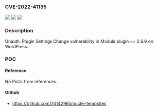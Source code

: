 ### [CVE-2022-41135](https://cve.mitre.org/cgi-bin/cvename.cgi?name=CVE-2022-41135)
![](https://img.shields.io/static/v1?label=Product&message=Modula%20Image%20Gallery%20(WordPress%20plugin)&color=blue)
![](https://img.shields.io/static/v1?label=Version&message=%3C%3D%202.6.9%3C%3D%202.6.9%20&color=brighgreen)
![](https://img.shields.io/static/v1?label=Vulnerability&message=CWE-284%20Improper%20Access%20Control&color=brighgreen)

### Description

Unauth. Plugin Settings Change vulnerability in Modula plugin <= 2.6.9 on WordPress.

### POC

#### Reference
No PoCs from references.

#### Github
- https://github.com/20142995/nuclei-templates

